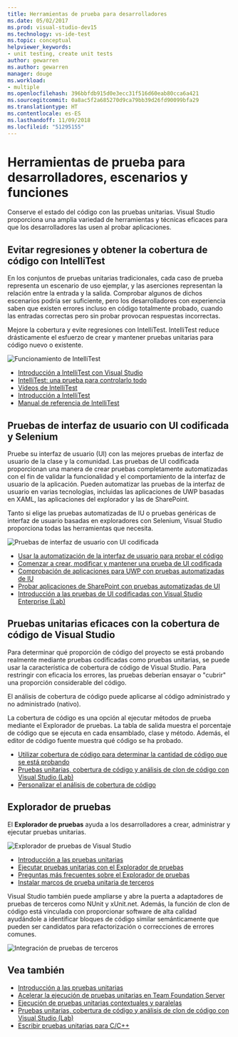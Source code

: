 ```yaml
---
title: Herramientas de prueba para desarrolladores
ms.date: 05/02/2017
ms.prod: visual-studio-dev15
ms.technology: vs-ide-test
ms.topic: conceptual
helpviewer_keywords:
- unit testing, create unit tests
author: gewarren
ms.author: gewarren
manager: douge
ms.workload:
- multiple
ms.openlocfilehash: 396bbfdb915d0e3ecc31f516d60eab80cca6a421
ms.sourcegitcommit: 0a8ac5f2a685270d9ca79bb39d26fd90099bfa29
ms.translationtype: HT
ms.contentlocale: es-ES
ms.lasthandoff: 11/09/2018
ms.locfileid: "51295155"
---
```

# <a name="developer-testing-tools-scenarios-and-capabilities"></a>Herramientas de prueba para desarrolladores, escenarios y funciones

Conserve el estado del código con las pruebas unitarias. Visual Studio proporciona una amplia variedad de herramientas y técnicas eficaces para que los desarrolladores las usen al probar aplicaciones.

## <a name="avoid-regressions-and-achieve-code-coverage-with-intellitest"></a>Evitar regresiones y obtener la cobertura de código con IntelliTest

En los conjuntos de pruebas unitarias tradicionales, cada caso de prueba representa un escenario de uso ejemplar, y las aserciones representan la relación entre la entrada y la salida.  Comprobar algunos de dichos escenarios podría ser suficiente, pero los desarrolladores con experiencia saben que existen errores incluso en código totalmente probado, cuando las entradas correctas pero sin probar provocan respuestas incorrectas.

Mejore la cobertura y evite regresiones con IntelliTest. IntelliTest reduce drásticamente el esfuerzo de crear y mantener pruebas unitarias para código nuevo o existente.

![Funcionamiento de IntelliTest](media/devtest-intellitest.png)

* [Introducción a IntelliTest con Visual Studio](http://download.microsoft.com/download/6/2/B/62B60ECE-B9DC-4E8A-A97C-EA261BFB935E/Docs/Introduction%20to%20IntelliTest%20with%20Visual%20Studio%20Enterprise%202015.docx)
* [IntelliTest: una prueba para controlarlo todo](https://blogs.msdn.microsoft.com/devops/2015/07/05/intellitest-one-test-to-rule-them-all/)
* [Vídeos de IntelliTest](https://channel9.msdn.com/Series/Test-Tools-in-Visual-Studio)
* [Introducción a IntelliTest](generate-unit-tests-for-your-code-with-intellitest.md)
* [Manual de referencia de IntelliTest](intellitest-manual/index.md)

## <a name="user-interface-testing-with-coded-ui-and-selenium"></a>Pruebas de interfaz de usuario con UI codificada y Selenium

Pruebe su interfaz de usuario (UI) con las mejores pruebas de interfaz de usuario de la clase y la comunidad. Las pruebas de UI codificada proporcionan una manera de crear pruebas completamente automatizadas con el fin de validar la funcionalidad y el comportamiento de la interfaz de usuario de la aplicación. Pueden automatizar las pruebas de la interfaz de usuario en varias tecnologías, incluidas las aplicaciones de UWP basadas en XAML, las aplicaciones del explorador y las de SharePoint.

Tanto si elige las pruebas automatizadas de IU o pruebas genéricas de interfaz de usuario basadas en exploradores con Selenium, Visual Studio proporciona todas las herramientas que necesita.

![Pruebas de interfaz de usuario con UI codificada](media/devtest-codeduitest.png)

* [Usar la automatización de la interfaz de usuario para probar el código](use-ui-automation-to-test-your-code.md)
* [Comenzar a crear, modificar y mantener una prueba de UI codificada](walkthrough-creating-editing-and-maintaining-a-coded-ui-test.md)
* [Comprobación de aplicaciones para UWP con pruebas automatizadas de IU](test-uwp-app-with-coded-ui-test.md)
* [Probar aplicaciones de SharePoint con pruebas automatizadas de UI](testing-sharepoint-2010-applications-with-coded-ui-tests.md)
* [Introducción a las pruebas de UI codificadas con Visual Studio Enterprise (Lab)](http://download.microsoft.com/download/6/2/B/62B60ECE-B9DC-4E8A-A97C-EA261BFB935E/Docs/Introduction%20to%20Coded%20UI%20Tests%20with%20Visual%20Studio%20Enterprise%202015.docx)

## <a name="effective-unit-testing-with-visual-studio-code-coverage"></a>Pruebas unitarias eficaces con la cobertura de código de Visual Studio

Para determinar qué proporción de código del proyecto se está probando realmente mediante pruebas codificadas como pruebas unitarias, se puede usar la característica de cobertura de código de Visual Studio. Para restringir con eficacia los errores, las pruebas deberían ensayar o "cubrir" una proporción considerable del código.

El análisis de cobertura de código puede aplicarse al código administrado y no administrado (nativo).

La cobertura de código es una opción al ejecutar métodos de prueba mediante el Explorador de pruebas. La tabla de salida muestra el porcentaje de código que se ejecuta en cada ensamblado, clase y método. Además, el editor de código fuente muestra qué código se ha probado.

* [Utilizar cobertura de código para determinar la cantidad de código que se está probando](using-code-coverage-to-determine-how-much-code-is-being-tested.md)
* [Pruebas unitarias, cobertura de código y análisis de clon de código con Visual Studio (Lab)](http://download.microsoft.com/download/6/2/B/62B60ECE-B9DC-4E8A-A97C-EA261BFB935E/Docs/Unit%20Testing,%20Code%20Coverage%20and%20Code%20Clone%20Analysis%20with%20Visual%20Studio%202015.docx)
* [Personalizar el análisis de cobertura de código](customizing-code-coverage-analysis.md)

## <a name="test-explorer"></a>Explorador de pruebas

El **Explorador de pruebas** ayuda a los desarrolladores a crear, administrar y ejecutar pruebas unitarias.

![Explorador de pruebas de Visual Studio](media/devtest-testexplorer.png)

* [Introducción a las pruebas unitarias](unit-test-your-code.md)
* [Ejecutar pruebas unitarias con el Explorador de pruebas](run-unit-tests-with-test-explorer.md)
* [Preguntas más frecuentes sobre el Explorador de pruebas](test-explorer-faq.md)
* [Instalar marcos de prueba unitaria de terceros](install-third-party-unit-test-frameworks.md)

Visual Studio también puede ampliarse y abre la puerta a adaptadores de pruebas de terceros como NUnit y xUnit.net. Además, la función de clon de código está vinculada con proporcionar software de alta calidad ayudándole a identificar bloques de código similar semánticamente que pueden ser candidatos para refactorización o correcciones de errores comunes.

![Integración de pruebas de terceros](media/devtest-thirdparty.png)

## <a name="see-also"></a>Vea también

* [Introducción a las pruebas unitarias](getting-started-with-unit-testing.md)
* [Acelerar la ejecución de pruebas unitarias en Team Foundation Server](https://blogs.msdn.microsoft.com/devops/2015/07/30/speeding-up-unit-test-execution-in-tfs/)
* [Ejecución de pruebas unitarias contextuales y paralelas](https://blogs.msdn.microsoft.com/devops/2016/02/08/parallel-and-context-sensitive-test-execution-with-visual-studio-2015-update-1/)
* [Pruebas unitarias, cobertura de código y análisis de clon de código con Visual Studio (Lab)](http://download.microsoft.com/download/6/2/B/62B60ECE-B9DC-4E8A-A97C-EA261BFB935E/Docs/Unit%20Testing,%20Code%20Coverage%20and%20Code%20Clone%20Analysis%20with%20Visual%20Studio%202015.docx)
* [Escribir pruebas unitarias para C/C++](writing-unit-tests-for-c-cpp.md)
